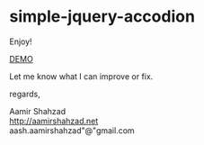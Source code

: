 # simple-jquery-accodion

Enjoy!

<a href="http://aamirshahzad.net/demo/simple-jquery-accordion/">DEMO</a>

Let me know what I can improve or fix.

regards,

Aamir Shahzad<br>
http://aamirshahzad.net <br>
aash.aamirshahzad"@"gmail.com
